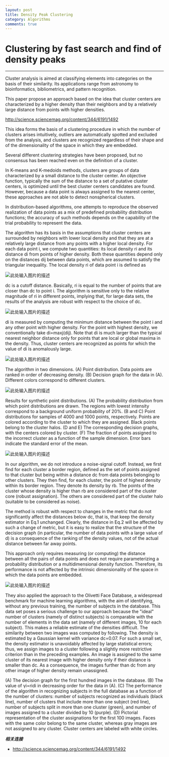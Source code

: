 ```yaml
---
layout: post
title: Density Peak Clustering
category: Algorithms
comments: true
---
```


# Clustering by fast search and find of density peaks

------

Cluster analysis is aimed at classifying elements into categories on the basis of their similarity. Its applications range from astronomy to bioinformatics, bibliometrics, and pattern recognition. 

This paper propose an approach based on the idea that cluster centers are characterized by a higher density than their neighbors and by a relatively large distance from points with higher densities. 

<http://science.sciencemag.org/content/344/6191/1492>

This idea forms the basis of a clustering procedure in which the number of clusters arises intuitively, outliers are automatically spotted and excluded from the analysis, and clusters are recognized regardless of their shape and of the dimensionality of the space in which they are embedded.

Several different clustering strategies have been proposed, but no consensus has been reached even on the definition of a cluster. 

In K-means and K-medoids methods, clusters are groups of data characterized by a small distance to the cluster center. An objective function, typically the sum of the distance to a set of putative cluster centers, is optimized until the best cluster centers candidates are found. However, because a data point is always assigned to the nearest center, these approaches are not able to detect nonspherical clusters.

In distribution-based algorithms, one attempts to reproduce the observed realization of data points as a mix of predefined probability distribution functions; the accuracy of such methods depends on the capability of the trial probability to represent the data.

The algorithm has its basis in the assumptions that cluster centers are surrounded by neighbors with lower local density and that they are at a relatively large distance from any points with a higher local density. For each data point i, we compute two quantities: its local density ri and its distance di from points of higher density. Both these quantities depend only on the distances dij between data points, which are assumed to satisfy the triangular inequality. The local density ri of data point i is defined as

![此处输入图片的描述][1]

dc is a cutoff distance. Basically, ri is equal to the number of points that are closer than dc to point i. The algorithm is sensitive only to the relative magnitude of ri in different points, implying that, for large data sets, the results of the analysis are robust with respect to the choice of dc.

![此处输入图片的描述][2]

di is measured by computing the minimum distance between the point i and any other point with higher density. For the point with highest density, we conventionally take di=maxj(dij). Note that di is much larger than the typical nearest neighbor distance only for points that are local or global maxima in the density. Thus, cluster centers are recognized as points for which the value of di is anomalously large.

![此处输入图片的描述][3]

The algorithm in two dimensions. (A) Point distribution. Data points are ranked in order of decreasing density. (B) Decision graph for the data in (A). Different colors correspond to different clusters.

![此处输入图片的描述][4]

Results for synthetic point distributions. (A) The probability distribution from which point distributions are drawn. The regions with lowest intensity correspond to a background uniform probability of 20%. (B and C) Point distributions for samples of 4000 and 1000 points, respectively. Points are colored according to the cluster to which they are assigned. Black points belong to the cluster halos. (D and E) The corresponding decision graphs, with the centers colored by cluster. (F) The fraction of points assigned to the incorrect cluster as a function of the sample dimension. Error bars indicate the standard error of the mean.

![此处输入图片的描述][5]

In our algorithm, we do not introduce a noise-signal cutoff. Instead, we first find for each cluster a border region, defined as the set of points assigned to that cluster but being within a distance dc from data points belonging to other clusters. They then find, for each cluster, the point of highest density within its border region. They denote its density by rb. The points of the cluster whose density is higher than rb are considered part of the cluster core (robust assignation). The others are considered part of the cluster halo (suitable to be considered as noise).

The method is robust with respect to changes in the metric that do not significantly affect the distances below dc, that is, that keep the density estimator in Eq.1 unchanged. Clearly, the distance in Eq.2 will be affected by such a change of metric, but it is easy to realize that the structure of the decision graph (in particular, the number of data points with a large value of d) is a consequence of the ranking of the density values, not of the actual distance between far away points.

This approach only requires measuring (or computing) the distance between all the pairs of data points and does not require parameterizing a probability distribution or a multidimensional density function. Therefore, its performance is not affected by the intrinsic dimensionality of the space in which the data points are embedded.

![此处输入图片的描述][6]

They also applied the approach to the Olivetti Face Database, a widespread benchmark for machine learning algorithms, with the aim of identifying, without any previous training, the number of subjects in the database. This data set poses a serious challenge to our approach because the "ideal" number of clusters (namely of distinct subjects) is comparable with the number of elements in the data set (namely of different images, 10 for each subject). This makes a reliable estimate of the densities difficult. The similarity between two images was computed by following. The density is estimated by a Gaussian kernel with variance dc=0.07. For such a small set, the density estimator is unavoidably affected by large statistical errors; thus, we assign images to a cluster following a slightly more restrictive criterion than in the preceding examples. An image is assigned to the same cluster of its nearest image with higher density only if their distance is smaller than dc. As a consequence, the images further than dc from any other image of higher density remain unassigned. 

(A) The decision graph for the first hundred images in the database. (B) The value of γi=ridi in decreasing order for the data in (A). (C) The performance of the algorithm in recognizing subjects in the full database as a function of the number of clusters: number of subjects recognized as individuals (black line), number of clusters that include more than one subject (red line), number of subjects split in more than one cluster (green), and number of images assigned to a cluster divided by 10 (purple). (D) Pictorial representation of the cluster assignations for the first 100 images. Faces with the same color belong to the same cluster, whereas gray images are not assigned to any cluster. Cluster centers are labeled with white circles.

***相关连接***

 - http://science.sciencemag.org/content/344/6191/1492

  [1]: https://raw.githubusercontent.com/qiangsiwei/blog/gh-pages/_figures/2016-01-01-density_peak_clustering/2016-01-01-density_peak_clustering_1.png
  [2]: https://raw.githubusercontent.com/qiangsiwei/blog/gh-pages/_figures/2016-01-01-density_peak_clustering/2016-01-01-density_peak_clustering_2.png
  [3]: https://raw.githubusercontent.com/qiangsiwei/blog/gh-pages/_figures/2016-01-01-density_peak_clustering/2016-01-01-density_peak_clustering_3.png
  [4]: https://raw.githubusercontent.com/qiangsiwei/blog/gh-pages/_figures/2016-01-01-density_peak_clustering/2016-01-01-density_peak_clustering_4.png
  [5]: https://raw.githubusercontent.com/qiangsiwei/blog/gh-pages/_figures/2016-01-01-density_peak_clustering/2016-01-01-density_peak_clustering_5.png
  [6]: https://raw.githubusercontent.com/qiangsiwei/blog/gh-pages/_figures/2016-01-01-density_peak_clustering/2016-01-01-density_peak_clustering_6.png

  